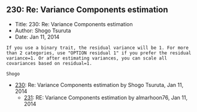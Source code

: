 ## 230: Re: Variance Components estimation

- Title: 230: Re: Variance Components estimation
- Author: Shogo Tsuruta
- Date: Jan 11, 2014

```
If you use a binary trait, the residual variance will be 1. For more than 2 categories, use "OPTION residual 1" if you prefer the residual variance=1. Or after estimating variances, you can scale all covariances based on residual=1.

Shogo
```

- [230](0230.md): Re: Variance Components estimation by Shogo Tsuruta, Jan 11, 2014
    - [231](0231.md): RE: Variance Components estimation by almarhoon76, Jan 11, 2014
